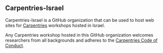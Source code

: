 ## Carpentries-Israel

<!--

**Here are some ideas to get you started:**

🙋‍♀️ A short introduction - what is your organization all about?
🌈 Contribution guidelines - how can the community get involved?
👩‍💻 Useful resources - where can the community find your docs? Is there anything else the community should know?
🍿 Fun facts - what does your team eat for breakfast?
🧙 Remember, you can do mighty things with the power of [Markdown](https://docs.github.com/github/writing-on-github/getting-started-with-writing-and-formatting-on-github/basic-writing-and-formatting-syntax)
-->

Carpentries-Israel is a GitHub organization that can be used to host web sites for [Carpentries](https://carpentries.org/) workshops hosted in Israel.

Any Carpentries workshop hosted in this GitHub organization welcomes researchers from all backgrounds and adheres to the [Carpentries Code of Conduct](https://docs.carpentries.org/topic_folders/policies/code-of-conduct.html).
